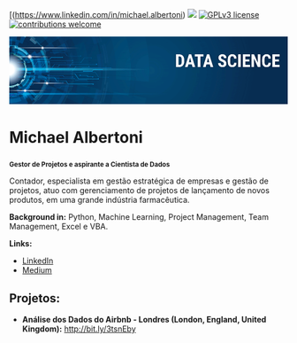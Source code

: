 [(https://www.linkedin.com/in/michael.albertoni) [![](https://img.shields.io/badge/python-3.7+-blue.svg)](https://www.python.org/downloads/release/python-365/) [![GPLv3 license](https://img.shields.io/badge/License-GPLv3-blue.svg)](http://perso.crans.org/besson/LICENSE.html) [![contributions welcome](https://img.shields.io/badge/contributions-welcome-brightgreen.svg?style=flat)](https://github.com/michael-albertoni/Data-Science)



<p align="center">
  <img src="banner.png" >
</p>

# Michael Albertoni
<sub>**Gestor de Projetos e aspirante a Cientista de Dados**</sub>

Contador, especialista em gestão estratégica de empresas e gestão de projetos, atuo com gerenciamento de projetos de lançamento de novos produtos, em uma grande indústria farmacêutica.

**Background in:** Python, Machine Learning, Project Management, Team Management, Excel e VBA.

**Links:**
* [LinkedIn](https://br.linkedin.com/in/michael-felipe-albertoni-mba-capm-576b0287)
* [Medium](https://www.medium.com)


## Projetos:

* **Análise dos Dados do Airbnb - Londres (London, England, United Kingdom):** http://bit.ly/3tsnEby
